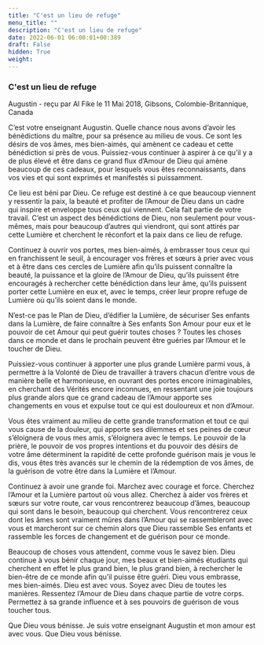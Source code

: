 ```yaml
---
title: "C'est un lieu de refuge"
menu_title: ""
description: "C'est un lieu de refuge"
date: 2022-06-01 06:00:01+00:389
draft: False
hidden: True
weight:
---
```

### C'est un lieu de refuge

Augustin - reçu par Al Fike le 11 Mai 2018, Gibsons, Colombie-Britannique, Canada

C’est votre enseignant Augustin. Quelle chance nous avons d’avoir les bénédictions du maître, pour sa présence au milieu de vous. Ce sont les désirs de vos âmes, mes bien-aimés, qui amènent ce cadeau et cette bénédiction si près de vous. Puissiez-vous continuer à aspirer à ce qu’il y a de plus élevé et être dans ce grand flux d’Amour de Dieu qui amène beaucoup de ces cadeaux, pour lesquels vous êtes reconnaissants, dans vos vies et qui sont exprimés et manifestés si puissamment.

Ce lieu est béni par Dieu. Ce refuge est destiné à ce que beaucoup viennent y ressentir la paix, la beauté et profiter de l’Amour de Dieu dans un cadre qui inspire et enveloppe tous ceux qui viennent. Cela fait partie de votre travail. C’est un aspect des bénédictions de Dieu, non seulement pour vous-mêmes, mais pour beaucoup d’autres qui viendront, qui sont attirés par cette Lumière et cherchent le réconfort et la paix dans ce lieu de refuge.

Continuez à ouvrir vos portes, mes bien-aimés, à embrasser tous ceux qui en franchissent le seuil, à encourager vos frères et sœurs à prier avec vous et à être dans ces cercles de Lumière afin qu’ils puissent connaître la beauté, la puissance et la gloire de l’Amour de Dieu, qu’ils puissent être encouragés à rechercher cette bénédiction dans leur âme, qu’ils puissent porter cette Lumière en eux et, avec le temps, créer leur propre refuge de Lumière où qu’ils soient dans le monde.

N’est-ce pas le Plan de Dieu, d’édifier la Lumière, de sécuriser Ses enfants dans la Lumière, de faire connaître à Ses enfants Son Amour pour eux et le pouvoir de cet Amour qui peut guérir toutes choses ? Toutes les choses dans ce monde et dans le prochain peuvent être guéries par l’Amour et le toucher de Dieu.

Puissiez-vous continuer à apporter une plus grande Lumière parmi vous, à permettre à la Volonté de Dieu de travailler à travers chacun d’entre vous de manière belle et harmonieuse, en ouvrant des portes encore inimaginables, en cherchant des Vérités encore inconnues, en ressentant une joie toujours plus grande alors que ce grand cadeau de l’Amour apporte ses changements en vous et expulse tout ce qui est douloureux et non d’Amour.

Vous êtes vraiment au milieu de cette grande transformation et tout ce qui vous cause de la douleur, qui apporte ses dilemmes et ses peines de cœur s’éloignera de vous mes amis, s’éloignera avec le temps. Le pouvoir de la prière, le pouvoir de vos propres intentions et du pouvoir des désirs de votre âme déterminent la rapidité de cette profonde guérison mais je vous le dis, vous êtes très avancés sur le chemin de la rédemption de vos âmes, de la guérison de votre être dans la Lumière et l’Amour.

Continuez à avoir une grande foi. Marchez avec courage et force. Cherchez l’Amour et la Lumière partout où vous allez. Cherchez à aider vos frères et sœurs sur votre route, car vous rencontrerez beaucoup d’âmes, beaucoup qui sont dans le besoin, beaucoup qui cherchent. Vous rencontrerez ceux dont les âmes sont vraiment mûres dans l’Amour qui se rassembleront avec vous et marcheront sur ce chemin alors que Dieu rassemble Ses enfants et rassemble les forces de changement et de guérison pour ce monde.

Beaucoup de choses vous attendent, comme vous le savez bien. Dieu continue à vous bénir chaque jour, mes beaux et bien-aimés étudiants qui cherchent en effet le plus grand bien, le plus grand bien, à rechercher le bien-être de ce monde afin qu’il puisse être guéri. Dieu vous embrasse, mes bien-aimés. Dieu est avec vous. Soyez avec Dieu de toutes les manières. Ressentez l’Amour de Dieu dans chaque partie de votre corps. Permettez à sa grande influence et à ses pouvoirs de guérison de vous toucher tous.

Que Dieu vous bénisse. Je suis votre enseignant Augustin et mon amour est avec vous. Que Dieu vous bénisse.



